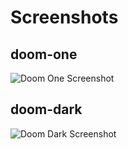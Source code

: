 # Screenshots

## doom-one

![Doom One Screenshot](../screenshots/doom-one.png)

## doom-dark

![Doom Dark Screenshot](../screenshots/doom-dark.png)
